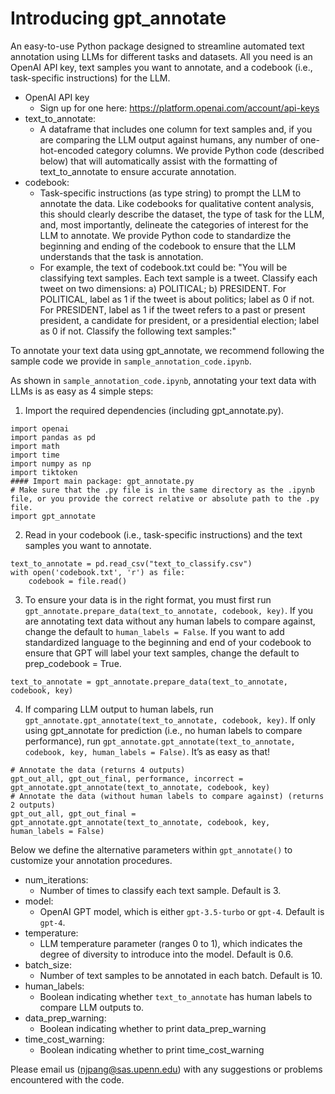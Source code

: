 # Introducing gpt_annotate
An easy-to-use Python package designed to streamline automated text annotation using LLMs for different tasks and datasets. All you need is an OpenAI API key, text samples you want to annotate, and a codebook (i.e., task-specific instructions) for the LLM.
* OpenAI API key 
	* Sign up for one here: https://platform.openai.com/account/api-keys
* text_to_annotate: 
	* A dataframe that includes one column for text samples and, if you are comparing the LLM output against humans, any number of one-hot-encoded category columns. We provide Python code (described below) that will automatically assist with the formatting of text_to_annotate to ensure accurate annotation.
* codebook: 
	* Task-specific instructions (as type string) to prompt the LLM to annotate the data. Like codebooks for qualitative content analysis, this should clearly describe the dataset, the type of task for the LLM, and, most importantly, delineate the categories of interest for the LLM to annotate. We provide Python code to standardize the beginning and ending of the codebook to ensure that the LLM understands that the task is annotation.
	* For example, the text of codebook.txt could be: "You will be classifying text samples. Each text sample is a tweet. Classify each tweet on two dimensions: a) POLITICAL; b) PRESIDENT. For POLITICAL, label as 1 if the tweet is about politics; label as 0 if not. For PRESIDENT, label as 1 if the tweet refers to a past or present president, a candidate for president, or a presidential election; label as 0 if not. Classify the following text samples:"

To annotate your text data using gpt_annotate, we recommend following the sample code we provide in `sample_annotation_code.ipynb`.

As shown in `sample_annotation_code.ipynb`, annotating your text data with LLMs is as easy as 4 simple steps:
1. Import the required dependencies (including gpt_annotate.py).

```
import openai
import pandas as pd
import math
import time
import numpy as np
import tiktoken
#### Import main package: gpt_annotate.py
# Make sure that the .py file is in the same directory as the .ipynb file, or you provide the correct relative or absolute path to the .py file.
import gpt_annotate
```

2. Read in your codebook (i.e., task-specific instructions) and the text samples you want to annotate.

```
text_to_annotate = pd.read_csv("text_to_classify.csv")
with open('codebook.txt', 'r') as file:
	codebook = file.read()
 ```
    
3. To ensure your data is in the right format, you must first run `gpt_annotate.prepare_data(text_to_annotate, codebook, key)`. If you are annotating text data without any human labels to compare against, change the default to `human_labels = False`. If you want to add standardized language to the beginning and end of your codebook to ensure that GPT will label your text samples, change the default to prep_codebook = True.
```
text_to_annotate = gpt_annotate.prepare_data(text_to_annotate, codebook, key)
```
4. If comparing LLM output to human labels, run `gpt_annotate.gpt_annotate(text_to_annotate, codebook, key)`. If only using gpt_annotate for prediction (i.e., no human labels to compare performance), run `gpt_annotate.gpt_annotate(text_to_annotate, codebook, key, human_labels = False)`. It’s as easy as that!
```
# Annotate the data (returns 4 outputs)
gpt_out_all, gpt_out_final, performance, incorrect =  gpt_annotate.gpt_annotate(text_to_annotate, codebook, key)
# Annotate the data (without human labels to compare against) (returns 2 outputs)
gpt_out_all, gpt_out_final =  gpt_annotate.gpt_annotate(text_to_annotate, codebook, key, human_labels = False)
```

Below we define the alternative parameters within `gpt_annotate()` to customize your annotation procedures.
* num_iterations:
	* Number of times to classify each text sample. Default is 3.
* model:
	* OpenAI GPT model, which is either `gpt-3.5-turbo` or `gpt-4`. Default is `gpt-4`.
* temperature: 
	* LLM temperature parameter (ranges 0 to 1), which indicates the degree of diversity to introduce into the model. Default is 0.6.
* batch_size:
	* Number of text samples to be annotated in each batch. Default is 10.
* human_labels: 
	* Boolean indicating whether `text_to_annotate` has human labels to compare LLM outputs to. 
* data_prep_warning: 
	* Boolean indicating whether to print data_prep_warning
* time_cost_warning: 
	* Boolean indicating whether to print time_cost_warning


Please email us (njpang@sas.upenn.edu) with any suggestions or problems encountered with the code.
